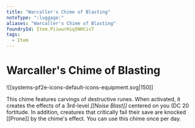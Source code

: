 ```yaml
---
title: "Warcaller's Chime of Blasting"
noteType: ":luggage:"
aliases: "Warcaller's Chime of Blasting"
foundryId: Item.PiiwurHiq5NHCisT
tags:
  - Item
---
```


# Warcaller's Chime of Blasting
![[systems-pf2e-icons-default-icons-equipment.svg|150]]

This chime features carvings of destructive runes. When activated, it creates the effects of a 3rd-level _[[Noise Blast]]_ centered on you (DC 20 fortitude. In addition, creatures that critically fail their save are knocked [[Prone]] by the chime's effect. You can use this chime once per day.
